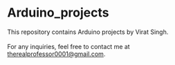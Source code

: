 # Arduino_projects

This repository contains Arduino projects by Virat Singh.<br>  
For any inquiries, feel free to contact me at therealprofessor0001@gmail.com.
